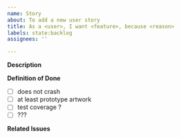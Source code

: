 ```yaml
---
name: Story
about: To add a new user story
title: As a <user>, I want <feature>, because <reason>
labels: state:backlog
assignees: ''

---
```


**Description**

**Definition of Done**
- [ ] does not crash
- [ ] at least prototype artwork
- [ ] test coverage ?
- [ ] ???

**Related Issues**
